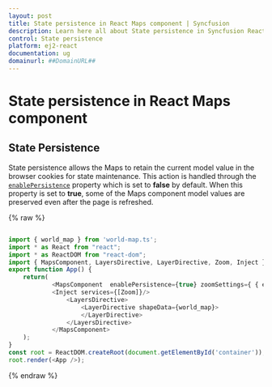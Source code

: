 ```yaml
---
layout: post
title: State persistence in React Maps component | Syncfusion
description: Learn here all about State persistence in Syncfusion React Maps component of Syncfusion Essential JS 2 and more.
control: State persistence 
platform: ej2-react
documentation: ug
domainurl: ##DomainURL##
---
```


# State persistence in React Maps component

## State Persistence

State persistence allows the Maps to retain the current model value in the browser cookies for state maintenance. This action is handled through the [`enablePersistence`](https://ej2.syncfusion.com/react/documentation/api/maps#enablepersistence) property which is set to **false** by default. When this property is set to **true**, some of the Maps component model values are preserved even after the page is refreshed.

{% raw %}

```ts

import { world_map } from 'world-map.ts';
import * as React from "react";
import * as ReactDOM from "react-dom";
import { MapsComponent, LayersDirective, LayerDirective, Zoom, Inject } from '@syncfusion/ej2-react-maps';
export function App() {
    return(
            <MapsComponent  enablePersistence={true} zoomSettings={ { enable: true } }>
            <Inject services={[Zoom]}/>
                <LayersDirective>
                    <LayerDirective shapeData={world_map}>
                    </LayerDirective>
                </LayersDirective>
            </MapsComponent>
    );
}
const root = ReactDOM.createRoot(document.getElementById('container'));
root.render(<App />);


```
{% endraw %}